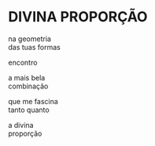 # DIVINA PROPORÇÃO

na geometria\
das tuas formas

encontro

a mais bela\
combinação

que me fascina\
tanto quanto

a divina\
proporção
